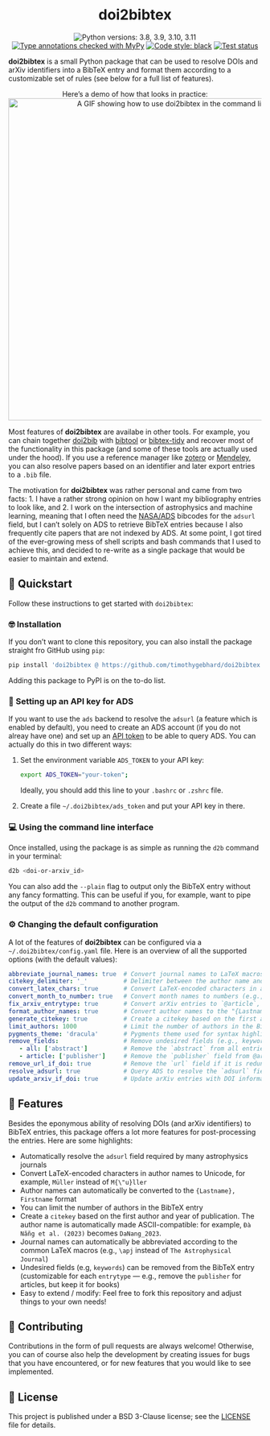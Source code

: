 <h1 align="center">doi2bibtex</h1>
<p align="center">
<img src="https://img.shields.io/badge/python-3.8_|_3.9_|_3.10_|_3.11-blue" alt="Python versions: 3.8, 3.9, 3.10, 3.11">
<a href="https://github.com/python/mypy"><img src="https://img.shields.io/badge/mypy-checked-1E5082" alt="Type annotations checked with MyPy"></a>
<a href="https://github.com/ambv/black"><img src="https://img.shields.io/badge/code%20style-black-000000.svg" alt="Code style: black"></a>
<a href="https://github.com/timothygebhard/doi2bibtex/actions/workflows/tests.yaml"><img src="https://github.com/timothygebhard/doi2bibtex/actions/workflows/tests.yaml/badge.svg?branch=main" alt="Test status"></a>
</p>

**doi2bibtex** is a small Python package that can be used to resolve DOIs and arXiv identifiers into a BibTeX entry and format them according to a customizable set of rules (see below for a full list of features). 

<p align="center">
   Here’s a demo of how that looks in practice:<br>
   <img src="https://timothygebhard.de/files/d2b.gif" width="640" alt="A GIF showing how to use doi2bibtex in the command line">
</p>


Most features of **doi2bibtex** are availabe in other tools. For example, you can chain together [doi2bib](https://www.doi2bib.org) with [bibtool](https://github.com/ge-ne/bibtool) or [bibtex-tidy](https://github.com/FlamingTempura/bibtex-tidy) and recover most of the functionality in this package (and some of these tools are actually used under the hood). If you use a reference manager like [zotero](https://www.zotero.org/) or [Mendeley](https://www.mendeley.com/), you can also resolve papers based on an identifier and later export entries to a `.bib` file.

The motivation for **doi2bibtex** was rather personal and came from two facts: 1. I have a rather strong opinion on how I want my bibliography entries to look like, and 2. I work on the intersection of astrophysics and machine learning, meaning that I often need the [NASA/ADS](https://adsabs.harvard.edu) bibcodes for the `adsurl` field, but I can’t solely on ADS to retrieve BibTeX entries because I also frequently cite papers that are not indexed by ADS. At some point, I got tired of the ever-growing mess of shell scripts and bash commands that I used to achieve this, and decided to re-write as a single package that would be easier to maintain and extend.



## 🚀 Quickstart

Follow these instructions to get started with `doi2bibtex`:



### 🤓 Installation

If you don’t want to clone this repository, you can also install the package straight fro GitHub using `pip`:

```bash
pip install 'doi2bibtex @ https://github.com/timothygebhard/doi2bibtex.git'
```

Adding this package to PyPI is on the to-do list.



### 🔑 Setting up an API key for ADS

If you want to use the `ads` backend to resolve the `adsurl` (a feature which is enabled by default), you need to create an ADS account (if you do not alreay have one) and set up an [API token](https://ui.adsabs.harvard.edu/help/api/) to be able to query ADS. You can actually do this in two different ways:

1. Set the environment variable `ADS_TOKEN` to your API key:
   ```bash
   export ADS_TOKEN="your-token";
   ```
   Ideally, you should add this line to your `.bashrc` or `.zshrc` file.

2. Create a file `~/.doi2bibtex/ads_token` and put your API key in there.



### 💻 Using the command line interface

Once installed, using the package is as simple as running the `d2b` command in your terminal:

```bash
d2b <doi-or-arxiv_id>
```

You can also add the `--plain` flag to output only the BibTeX entry without any fancy formatting. This can be useful if you, for example, want to pipe the output of the `d2b` command to another program.




### ⚙️ Changing the default configuration

A lot of the features of **doi2bibtex** can be configured via a `~/.doi2bibtex/config.yaml` file. Here is an overview of all the supported options (with the default values):

```yaml
abbreviate_journal_names: true  # Convert journal names to LaTeX macros (e.g., "\apj" instead of "The Astrophysical Journal")
citekey_delimiter: '_'          # Delimiter between the author name and the year of publication
convert_latex_chars: true       # Convert LaTeX-encoded characters in author names to Unicode
convert_month_to_number: true   # Convert month names to numbers (e.g., "1" instead of "jan")
fix_arxiv_entrytype: true       # Convert arXiv entries to `@article`, set `journal` to "arXiv preprints", and drop the `eprinttype` field
format_author_names: true       # Convert author names to the "{Lastname}, Firstname" format
generate_citekey: true          # Create a citekey based on the first author and year of publication
limit_authors: 1000             # Limit the number of authors in the BibTeX entry
pygments_theme: 'dracula'       # Pygments theme used for syntax highlighting in the terminal
remove_fields:                  # Remove undesired fields (e.g., keywords) from the BibTeX entry
   - all: ['abstract']          # Remove the `abstract` from all entries, regardless of entrytype
   - article: ['publisher']     # Remove the `publisher` field from @article entries
remove_url_if_doi: true         # Remove the `url` field if it is redundant with the `doi` field
resolve_adsurl: true            # Query ADS to resolve the `adsurl` field, requires API token
update_arxiv_if_doi: true       # Update arXiv entries with DOI information, if available ("related DOI")
```



## 🦄 Features

Besides the eponymous ability of resolving DOIs (and arXiv identifiers) to BibTeX entries, this package offers a lot more features for post-processing the entries. Here are some highlights:

- Automatically resolve the `adsurl` field required by many astrophysics journals
- Convert LaTeX-encoded characters in author names to Unicode, for example, `Müller` instead of `M{\"u}ller`
- Author names can automatically be converted to the `{Lastname}, Firstname` format
- You can limit the number of authors in the BibTeX entry
- Create a `citekey` based on the first author and year of publication. The author name is automatically made ASCII-compatible: for example, `Đà Nẵng et al. (2023)` becomes `DaNang_2023`.
- Journal names can automatically be abbreviated according to the common LaTeX macros (e.g., `\apj` instead of `The Astrophysical Journal`)
- Undesired fields (e.g, `keywords`) can be removed from the BibTeX entry (customizable for each `entrytype` — e.g., remove the `publisher` for articles, but keep it for books)
- Easy to extend / modify: Feel free to fork this repository and adjust things to your own needs!



## 🥳 Contributing

Contributions in the form of pull requests are always welcome! Otherwise, you can of course also help the development by creating issues for bugs that you have encountered, or for new features that you would like to see implemented.



## 📃 License

This project is published under a BSD 3-Clause license; see the [LICENSE](LICENSE) file for details.
